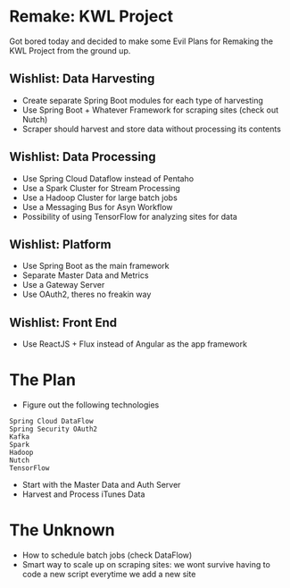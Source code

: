 # Remake: KWL Project
Got bored today and decided to make some Evil Plans for Remaking the KWL Project from the ground up.

## Wishlist: Data Harvesting
- Create separate Spring Boot modules for each type of harvesting
- Use Spring Boot + Whatever Framework for scraping sites (check out Nutch)
- Scraper should harvest and store data without processing its contents

## Wishlist: Data Processing
- Use Spring Cloud Dataflow instead of Pentaho
- Use a Spark Cluster for Stream Processing
- Use a Hadoop Cluster for large batch jobs
- Use a Messaging Bus for Asyn Workflow
- Possibility of using TensorFlow for analyzing sites for data

## Wishlist: Platform
- Use Spring Boot as the main framework
- Separate Master Data and Metrics
- Use a Gateway Server
- Use OAuth2, theres no freakin way

## Wishlist: Front End
- Use ReactJS + Flux instead of Angular as the app framework

# The Plan
- Figure out the following technologies
```
Spring Cloud DataFlow
Spring Security OAuth2
Kafka
Spark
Hadoop
Nutch
TensorFlow
```
- Start with the Master Data and Auth Server
- Harvest and Process iTunes Data

# The Unknown
- How to schedule batch jobs (check DataFlow)
- Smart way to scale up on scraping sites: we wont survive having to code a new script everytime we add a new site
